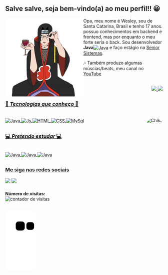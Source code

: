 ## Salve salve, seja bem-vindo(a) ao meu perfil!! 😀

<div>
<img align="left" src="./itachipng.png" width="250px" height="250px"/>
<p align="left">Opa, meu nome é Wesley, sou de Santa Catarina, Brasil e tenho 17 anos. possuo conhecimentos em backend e frontend, mas por enquanto o meu forte seria o back. Sou desenvolvedor <strong>Java</strong><img align="center" alt="Java" height="25" width="35" src="https://icongr.am/devicon/java-plain.svg?size=128&color=dd58c1"/> e faço estágio na <a href="https://www.senior.com.br">Senior Sistemas</a>. <br>
<p align="left">🎶 Também produzo algumas múscias/beats, meu canal no <a href="https://www.youtube.com/channel/UCw_RzqQhLn2URzYMmJ0YagQ" target="_blank">YouTube</a></p>
</div>

##

<div align="right">
  <a href = "https://github.com/WesleyDePaula">
  <img height="170em" src="https://github-readme-stats.vercel.app/api?username=WesleyDePaula&show_icons=true&theme=jolly&include_all_commits=true&count_private=true"/>
  <img height="110em" src="https://github-readme-stats.vercel.app/api/top-langs/?username=WesleyDePaula&layout=compact&langs_count=7&theme=jolly"/>
</div>

  ##
  
### 💠 **_Tecnologias que conheço_** 💠

<div style="display: inline_block"><br>
  <img align="center" alt="Java" height="30" width="40" src="https://icongr.am/devicon/java-plain.svg?size=128&color=dd58c1" />
  <img align="center" alt="Js" height="30" width="40" src="https://icongr.am/devicon/javascript-plain.svg?size=128&color=dd58c1">
  <img align="center" alt="HTML" height="30" width="40" src="https://icongr.am/devicon/html5-plain-wordmark.svg?size=128&color=dd58c1">
  <img align="center" alt="CSS" height="30" width="40" src="https://icongr.am/devicon/css3-plain-wordmark.svg?size=128&color=dd58c1">
  <img align="center" alt="MySql" height="30" width="40" src="https://icongr.am/devicon/mysql-plain.svg?size=128&color=dd58c1">
  <img align="right" alt="Chika" height="150" style="border-radius:50px;" src="https://www.icegif.com/wp-content/uploads/icegif-2013.gif">
</div>

##
  
### 💻 **_Pretendo estudar_** 💻  
  
<div style="display: inline_block"><br>
  <img align="center" alt="Java" height="30" width="40" src="https://icongr.am/devicon/python-plain.svg?size=128&color=dd58c1" />
  <img align="center" alt="Java" height="30" width="40" src="https://icongr.am/devicon/angularjs-plain.svg?size=128&color=dd58c1" />
  <img align="center" alt="Java" height="30" width="40" src="https://icongr.am/devicon/csharp-plain.svg?size=128&color=dd58c1" />
 
</div>
  
##

### Me siga nas redes sociais
  
<div>
<a href="https://www.youtube.com/channel/UCw_RzqQhLn2URzYMmJ0YagQ" target="_blank"><img src="https://img.shields.io/badge/YouTube-FF0000?style=for-the-badge&logo=youtube&logoColor=white" target="_blank"></a>
<a href="https://www.linkedin.com/in/wesley-zeitz-de-paula-490796214/" target="_blank"><img src="https://img.shields.io/badge/-LinkedIn-%230077B5?style=for-the-badge&logo=linkedin&logoColor=white" target="_blank"></a>
  
###

<p align="left">
  <strong>Número de visitas: </strong><br> <img src="https://profile-counter.glitch.me/WesleyDePaula/count.svg" alt="contador de visitas">
</p>
  
##
  
 ![Snake animation](https://github.com/WesleyDePaula/WesleyDePaula/blob/output/github-contribution-grid-snake.svg)
  
</div>

